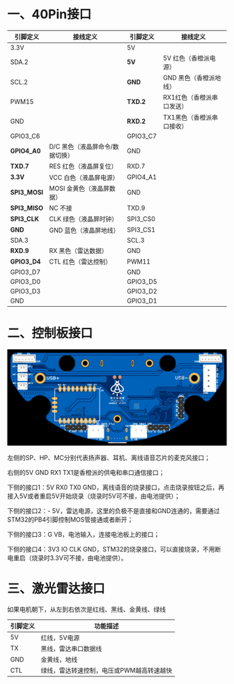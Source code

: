 # 一、40Pin接口

| 引脚定义      | 接线定义                        | 引脚定义  | 接线定义                  |
| ------------- | ------------------------------- | --------- | ------------------------- |
| 3.3V          |                                 | 5V        |                           |
| SDA.2         |                                 | **5V**    | 5V 红色（香橙派电源）     |
| SCL.2         |                                 | **GND**   | GND 黑色（香橙派地线）    |
| PWM15         |                                 | **TXD.2** | RX1红色（香橙派串口发送） |
| GND           |                                 | **RXD.2** | TX1黑色（香橙派串口接收） |
| GPIO3_C6      |                                 | GPIO3_C7  |                           |
| **GPIO4_A0**  | D/C 黑色（液晶屏命令/数据切换） | GND       |                           |
| **TXD.7**     | RES 红色（液晶屏复位）          | RXD.7     |                           |
| **3.3V**      | VCC 白色（液晶屏电源）          | GPIO4_A1  |                           |
| **SPI3_MOSI** | MOSI 金黄色（液晶屏数据）       | GND       |                           |
| **SPI3_MISO** | NC 不接                         | TXD.9     |                           |
| **SPI3_CLK**  | CLK 绿色（液晶屏时钟）          | SPI3_CS0  |                           |
| **GND**       | GND 蓝色（液晶屏地线）          | SPI3_CS1  |                           |
| SDA.3         |                                 | SCL.3     |                           |
| **RXD.9**     | RX 黑色（雷达数据）             | GND       |                           |
| **GPIO3_D4**  | CTL 红色（雷达控制）            | PWM11     |                           |
| GPIO3_D7      |                                 | GND       |                           |
| GPIO3_D0      |                                 | GPIO3_D5  |                           |
| GPIO3_D3      |                                 | GPIO3_D2  |                           |
| GND           |                                 | GPIO3_D1  |                           |



# 二、控制板接口

![pcb](imgs/pcb.png)

左侧的SP、HP、MC分别代表扬声器、耳机、离线语音芯片的麦克风接口；

右侧的5V GND RX1 TX1是香橙派的供电和串口通信接口；

下侧的接口1：5V RX0 TX0 GND，离线语音的烧录接口，点击烧录按钮之后，再接入5V或者重启5V开始烧录（烧录时5V可不接，由电池提供）；

下侧的接口2：- 5V，雷达电源，这里的负极不是直接和GND连通的，需要通过STM32的PB4引脚控制MOS管接通或者断开；

下侧的接口3：G VB，电池输入，连接电池板上的接口；

下侧的接口4：3V3 IO CLK GND，STM32的烧录接口，可以直接烧录，不用断电重启（烧录时3.3V可不接，由电池提供）。



# 三、激光雷达接口

如果电机朝下，从左到右依次是红线、黑线、金黄线、绿线

| 引脚定义 | 功能描述                                  |
| -------- | ----------------------------------------- |
| 5V       | 红线，5V电源                              |
| TX       | 黑线，雷达串口数据线                      |
| GND      | 金黄线，地线                              |
| CTL      | 绿线，雷达转速控制，电压或PWM越高转速越快 |

